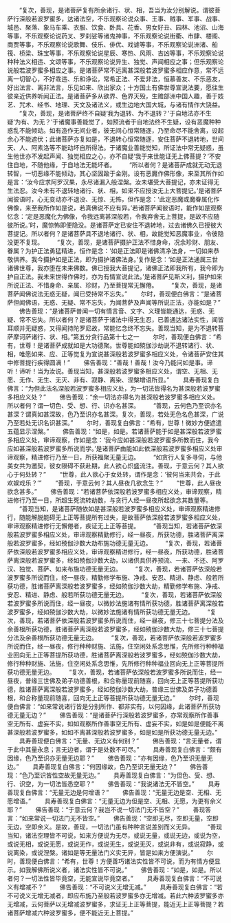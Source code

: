 <!-- { "loadSidebar": true } -->
　　“复次，善现，是诸菩萨复有所余诸行、状、相，吾当为汝分别解说。谓彼菩萨行深般若波罗蜜多，达诸法空，不乐观察论说众事、王事、贼事、军事、战事、城邑、聚落、象马车乘、衣服、饮食、卧具、花香、男女好丑、园林、池沼、山海等事，不乐观察论说药叉、罗刹娑等诸鬼神事，不乐观察论说街衢、市肆、楼阁、商贾等事，不乐观察论说歌舞、伎乐、俳优、戏谑等事，不乐观察论说洲渚、船筏、桥梁、珠宝等事，不乐观察论说星辰、寒热、风雨、吉凶等事，不乐观察论说种种法义相违、文颂等事，不乐观察论说异生、独觉、声闻相应之事；但乐观察论说般若波罗蜜多相应之事。是诸菩萨常不远离甚深般若波罗蜜多相应作意，常不远离一切智心，不好乖违、乐和诤讼，常希正法、不爱非法，恒慕善友、不乐恶友，好出法言、离非法言，乐见如来、欣出家众；十方国土有佛世尊宣说法要，愿往生彼亲近供养听闻正法。是诸菩萨多从欲界、色界天殁，生赡部洲中国人趣，善于妓艺、咒术、经书、地理、天文及诸法义，或生边地大国大城，与诸有情作大饶益。
　　“复次，善现，是诸菩萨终不自疑‘我为退转、为不退转？’于自地法亦不生疑‘为有、为无？’于诸魔事善能觉了，如预流者于自地法终不生疑，设有恶魔种种惑乱不能倾动。如有造作无间业者，彼无间心恒常随逐，乃至命尽不能舍离，设起余心不能遮伏；此诸菩萨亦复如是，不退转心恒常随逐，安住菩萨不退转地，世间天、人、阿素洛等不能动坏自所得法。于诸魔业善能觉知，所证法中常无疑惑，虽生他世亦不发起声闻、独觉相应之心，亦不自疑‘我于来世能证无上佛菩提？’不安住自地，不随他缘，于自地法无能坏者。
　　“所以者何？是诸菩萨成就无动无退转智，一切恶缘不能倾动，其心坚固踰于金刚。设有恶魔作佛形像，来至其所作如是言：‘汝今应求阿罗汉果，永尽诸漏入般涅槃。汝未堪受大菩提记，亦未证得无生法忍。汝今未有不退转地诸行、状、相，如来不应授汝无上大菩提记。’是诸菩萨闻彼语时，心无变动亦不退没、无惊、无怖，但作是念：‘此定恶魔或魔眷属化作佛像，来至我所作如是说，若真佛说不应有异。’若诸菩萨闻彼语时，能作如是观察忆念：‘定是恶魔化为佛像，令我远离甚深般若，令我弃舍无上菩提，是故不应随彼所说。’时，魔惊怖即便隐没。是诸菩萨定已安住不退转地，过去诸佛久已授彼大菩提记。所以者何？是诸菩萨具不退地诸行、状、相，故能觉知恶魔事业，令彼隐没更不复现。
　　“复次，善现，是诸菩萨摄护正法不惜身命，况余珍财、朋友、眷属？为护正法勇猛精进，恒作是念：‘如是正法即是诸佛清净法身，一切如来恭敬供养。我今摄护如是正法，即为摄护诸佛法身。’复作是念：‘如是正法通属三世诸佛世尊，我亦堕在未来佛数。佛已授我大菩提记，诸佛正法即我所有，我今即为护自正法。我未来世得作佛时，亦为有情宣说此法。’是诸菩萨见斯义利，摄护如来所说正法、不惜身命、亲属、珍财，乃至菩提常无懈倦。
　　“复次，善现，是诸菩萨闻佛说法无惑无疑，闻已受持常不忘失。”
　　尔时，善现便白佛言：“是诸菩萨但闻佛语，无惑、无疑、常不忘失，为闻菩萨及声闻等所说正法，亦能如是？”
　　佛告善现：“是诸菩萨普闻一切有情言音、文字、义理皆能通达，无惑、无疑、常不忘失。所以者何？是诸菩萨于诸法中得无生忍，已善通达诸法实性，闻皆耳顺并无疑惑，又得闻持陀罗尼故，常能忆念终不忘失。善现当知，是为不退转菩萨摩诃萨诸行、状、相。”第五分贪行品第十七之一
　　尔时，善现便白佛言：“希有，世尊！是诸菩萨成就如是大功德聚。世尊能如殑伽沙劫说不退转诸行、状、相，唯愿如来、应、正等觉复为宣说甚深般若波罗蜜多相应义处，令诸菩萨安住其中修菩提行疾得圆满！”
　　佛告善现：“善哉！善哉！汝今乃能问如是事。谛听！谛听！当为汝说。善现当知，甚深般若波罗蜜多相应义处，谓空、无相、无愿、无作、无生、无灭、非有、寂静、离染、涅槃增语所显。”
　　具寿善现复白佛言：“为但此法名深般若波罗蜜多相应义处，为一切法皆得名为甚深般若波罗蜜多相应义处？”
　　佛告善现：“余一切法亦得名为甚深般若波罗蜜多相应义处。所以者何？谓一切色、受、想、行、识亦名甚深。
　　“善现，云何色乃至识亦名甚深？谓真如甚深故，色乃至识亦名甚深。复次，善现，若处无色名色甚深，广说乃至若处无识名识甚深。”
　　尔时，善现复白佛言：“希有，世尊！微妙方便遮遣五蕴显示涅槃。”
　　佛告善现：“如是，如是。若诸菩萨能于如是甚深般若波罗蜜多相应义处，审谛观察，作如是念：‘我今应如甚深般若波罗蜜多所教而住，我今应如甚深般若波罗蜜多所说而学。’是诸菩萨由能如此依深般若波罗蜜多相应义处审谛观察，精进修行乃至一日，所获福聚无量无边。
　　“如贪行人复多寻伺，与他美女共为邀契，彼女限碍不获赴期，此人欲心炽盛流注。善现，于意云何？其人欲心于何处转？”
　　“世尊，此人欲心于女处转，谓作是念：‘彼何当来共会，于此欢娱戏乐？’”
　　“善现，于意云何？其人昼夜几欲念生？”
　　“世尊，此人昼夜欲念甚多。”
　　佛告善现：“若诸菩萨依深般若波罗蜜多相应义处，审谛观察，精进修行乃至一日，所超生死流转劫数，与贪行人经一昼夜所起欲念其数量等。
　　“善现当知，是诸菩萨随依如是甚深般若波罗蜜多相应义处，审谛观察精进修行，随能解脱能碍无上正等菩提所有过失，是故菩萨依深般若波罗蜜多相应义处，审谛观察精进修行无懈倦者，疾证无上正等菩提。
　　“善现当知，若诸菩萨依深般若波罗蜜多相应义处，审谛观察精勤修行，经一昼夜，所获功德，胜诸菩萨离深般若波罗蜜多，经如殑伽沙数大劫布施功德无量无边。
　　“复次，善现，若诸菩萨依深般若波罗蜜多相应义处，审谛观察精进修行，经一昼夜，所获功德，胜诸菩萨离深般若波罗蜜多，经如殑伽沙数大劫，以诸供具供养预流、一来、不还、阿罗汉、独觉、菩萨、如来布施功德无量无边。
　　“复次，善现，若诸菩萨依深般若波罗蜜多所说而住，经一昼夜，精勤修学布施、净戒、安忍、精进、静虑、般若所获功德，胜诸菩萨离深般若波罗蜜多，经如殑伽沙数大劫，精勤修学布施、净戒、安忍、精进、静虑、般若所获功德无量无边。
　　“复次，善现，若诸菩萨依深般若波罗蜜多所说而住，经一昼夜，以微妙法施诸有情所获功德，胜诸菩萨离深般若波罗蜜多，经如殑伽沙数大劫，以微妙法施诸有情所获功德无量无边。
　　“复次，善现，若诸菩萨依深般若波罗蜜多所说而住，经一昼夜，修三十七菩提分法及余善根所获功德，胜诸菩萨离深般若波罗蜜多，经如殑伽沙数大劫，修三十七菩提分法及余善根所获功德无量无边。
　　“复次，善现，若诸菩萨依深般若波罗蜜多所说而住，经一昼夜，修行种种财施、法施，住空闲处系念思惟，先所修行种种福业回向无上正等菩提所获功德，胜诸菩萨离深般若波罗蜜多，经如殑伽沙数大劫，修行种种财施、法施，住空闲处系念思惟，先所修行种种福业回向无上正等菩提所获功德无量无边。
　　“复次，善现，若诸菩萨依深般若波罗蜜多所说而住，经一昼夜，普缘三世佛及弟子功德善根，和合称量现前随喜，回向无上正等菩提所获功德，胜诸菩萨离深般若波罗蜜多，经如殑伽沙数大劫，普缘三世佛及弟子功德善根，和合称量现前随喜，回向无上正等菩提所获功德无量无边。”
　　尔时，善现便白佛言：“如来常说诸行皆是分别所作、都非实有，以何因缘，此诸菩萨所获功德无量无边？”
　　佛告善现：“是诸菩萨行深般若波罗蜜多，亦常观察所作善事空无所有、虚妄不实，如如观察所作善事空无所有、虚妄不实，如是如是便能不离甚深般若波罗蜜多，如如不离甚深般若波罗蜜多，如是如是所获功德无量无边。”
　　具寿善现便白佛言：“无量、无边义有何别？”
　　佛告善现：“言无量者，谓于此中其量永息；言无边者，谓于是处数不可尽。”
　　具寿善现复白佛言：“颇有因缘，色乃至识亦无量无边耶？”
　　佛告善现：“亦有因缘，色乃至识无量无边。”
　　具寿善现复白佛言：“何因缘故，色乃至识无量无边？”
　　佛告善现：“色乃至识皆性空故无量无边。”
　　具寿善现复白佛言：“为但色、受、想、行、识空，为一切法皆悉空耶？”
　　佛告善现：“我说诸法无不皆空。”
　　具寿善现复白佛言：“无量无边是何增语？”
　　佛告善现：“无量无边是空、无相、无愿增语。”
　　具寿善现复白佛言：“无量无边为但是空、无相、无愿，为更有余义耶？”
　　佛告善现：“于意云何？我岂不说一切法门无不皆空？”
　　善现答言：“如来常说一切法门无不皆空。”
　　佛告善现：“空即无尽，空即无量，空即无边，空即余义。是故，善现，一切法门虽有种种言说差别而义无异。
　　“善现当知，诸法空理皆不可说，如来方便说为无尽，或说无量，或说无边，或说为空，或说无相，或说无愿，或说无作，或说无生，或说无灭，或说非有，或说寂静，或说离染，或说涅槃。诸如是等无量法门义实无异，皆是如来方便演说。”
　　尔时，善现便白佛言：“希有，世尊！方便善巧诸法实性皆不可说，而为有情方便显示。如我解佛所说义者，诸法实性皆不可说。”
　　佛告善现：“如是，如是。所以者何？一切法性皆毕竟空，无能宣说毕竟空者。”
　　具寿善现复白佛言：“不可说义有增减不？”
　　佛告善现：“不可说义无增无减。”
　　具寿善现复白佛言：“若不可说义无增无减者，即应布施乃至般若波罗蜜多亦无增减。若此六种波罗蜜多亦无增减，云何菩萨以无增减波罗蜜多，求证无上正等菩提，能近无上正等菩提？若诸菩萨增减六种波罗蜜多，便不能近无上菩提。”
